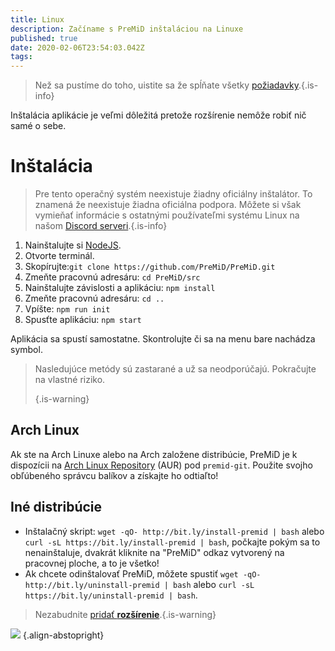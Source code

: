```yaml
---
title: Linux
description: Začíname s PreMiD inštaláciou na Linuxe
published: true
date: 2020-02-06T23:54:03.042Z
tags:
---
```


> Než sa pustíme do toho, uistite sa že spĺňate všetky [požiadavky](/install/requirements).{.is-info}

Inštalácia aplikácie je veľmi dôležitá pretože rozšírenie nemôže robiť nič samé o sebe.

# Inštalácia
> Pre tento operačný systém neexistuje žiadny oficiálny inštalátor. To znamená že neexistuje žiadna oficiálna podpora. Môžete si však vymieňať informácie s ostatnými používateľmi systému Linux na našom [Discord serveri](https://discord.gg/premid/).{.is-info}

1. Nainštalujte si [NodeJS](https://nodejs.org/en/).
2. Otvorte terminál.
3. Skopírujte:`git clone https://github.com/PreMiD/PreMiD.git`
4. Zmeňte pracovnú adresáru: `cd PreMiD/src`
5. Nainštalujte závislosti a aplikáciu: `npm install`
6. Zmeňte pracovnú adresáru: `cd ..`
7. Vpíšte: `npm run init`
8. Spusťte aplikáciu: `npm start`

Aplikácia sa spustí samostatne. Skontrolujte či sa na menu bare nachádza symbol.

> Nasledujúce metódy sú zastarané a už sa neodporúčajú. Pokračujte na vlastné riziko. 
> 
> {.is-warning}

## Arch Linux
Ak ste na Arch Linuxe alebo na Arch založene distribúcie, PreMiD je k dispozícii na [Arch Linux Repository](https://aur.archlinux.org/packages/premid-git/) (AUR) pod `premid-git`. Použite svojho obľúbeného správcu balíkov a získajte ho odtiaľto!

## Iné distribúcie
- Inštalačný skript: `wget -qO- http://bit.ly/install-premid | bash` alebo `curl -sL https://bit.ly/install-premid | bash`, počkajte pokým sa to nenainštaluje, dvakrát kliknite na "PreMiD" odkaz vytvorený na pracovnej ploche, a to je všetko!
- Ak chcete odinštalovať PreMiD, môžete spustiť `wget -qO- http://bit.ly/uninstall-premid | bash` alebo `curl -sL https://bit.ly/uninstall-premid | bash`.

> Nezabudnite [pridať **rozšírenie**](/install).{.is-warning}

![](https://a.icons8.com/TqgWTTfw/Oy7xHF/svg.svg) {.align-abstopright}